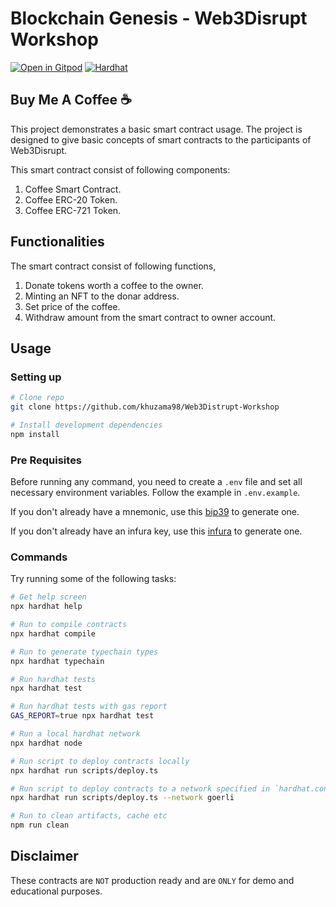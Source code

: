 # Blockchain Genesis - Web3Disrupt Workshop

[![Open in Gitpod][gitpod-badge]][gitpod] [![Hardhat][hardhat-badge]][hardhat]

[gitpod]: https://gitpod.io/#https://github.com/khuzama98/Web3Distrupt-Workshop
[gitpod-badge]: https://img.shields.io/badge/Gitpod-Open%20in%20Gitpod-FFB45B?logo=gitpod
[hardhat]: https://hardhat.org/
[hardhat-badge]: https://img.shields.io/badge/Built%20with-Hardhat-FFDB1C.svg

## Buy Me A Coffee ☕

This project demonstrates a basic smart contract usage. The project is designed to give basic concepts of smart contracts to the participants of Web3Disrupt.

This smart contract consist of following components:

1. Coffee Smart Contract.
2. Coffee ERC-20 Token.
3. Coffee ERC-721 Token.

## Functionalities

The smart contract consist of following functions,

1. Donate tokens worth a coffee to the owner.
2. Minting an NFT to the donar address.
3. Set price of the coffee.
4. Withdraw amount from the smart contract to owner account.

## Usage

### Setting up

```sh
# Clone repo
git clone https://github.com/khuzama98/Web3Distrupt-Workshop

# Install development dependencies
npm install
```

### Pre Requisites

Before running any command, you need to create a `.env` file and set all necessary environment
variables. Follow the example in `.env.example`.

If you don't already have a mnemonic, use this [bip39](https://iancoleman.io/bip39/) to
generate one.

If you don't already have an infura key, use this [infura](https://infura.io/) to generate one.

### Commands

Try running some of the following tasks:

```sh
# Get help screen
npx hardhat help

# Run to compile contracts
npx hardhat compile

# Run to generate typechain types
npx hardhat typechain

# Run hardhat tests
npx hardhat test

# Run hardhat tests with gas report
GAS_REPORT=true npx hardhat test

# Run a local hardhat network
npx hardhat node

# Run script to deploy contracts locally
npx hardhat run scripts/deploy.ts

# Run script to deploy contracts to a network specified in `hardhat.config.ts`
npx hardhat run scripts/deploy.ts --network goerli

# Run to clean artifacts, cache etc
npm run clean
```

## Disclaimer

These contracts are `NOT` production ready and are `ONLY` for demo and educational purposes.
